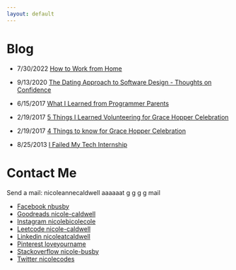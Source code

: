 ```yaml
---
layout: default
---
```


# Blog

* 7/30/2022
[How to Work from Home](/2022-07-30-work-from-home.html)

* 9/13/2020
[The Dating Approach to Software Design - Thoughts on Confidence](/2020-09-13-the-dating-approach-to-software-design.html)

* 6/15/2017
[What I Learned from Programmer Parents](/2017-06-15-what-i-learned-from-programmer-parents.html)

* 2/19/2017
[5 Things I Learned Volunteering for Grace Hopper Celebration](/2017-02-19-what-i-learned-volunteering-for-grace-hopper.html)

* 2/19/2017
[4 Things to know for Grace Hopper Celebration](/2017-02-19-how-to-get-the-most-out-of-gHC.html)

* 8/25/2013
[I Failed My Tech Internship](./2013-08-25-I-failed-my-tech-internship.html)

# Contact Me

Send a mail: nicoleannecaldwell aaaaaat g g g g mail
* [Facebook nbusby](https://www.facebook.com/nbusby)
* [Goodreads nicole-caldwell](https://www.goodreads.com/user/show/2106853-nicole-caldwell)
* [Instagram nicolebicolecole](https://instagram.com/nicolebicolecole)
* [Leetcode nicole-caldwell](https://leetcode.com/nicole-caldwell/)
* [Linkedin nicoleatcaldwell](https://www.linkedin.com/in/nicoleatcaldwell)
* [Pinterest loveyourname](https://www.pinterest.com/loveyourname)
* [Stackoverflow nicole-busby](https://stackexchange.com/users/6987325/nicole-busby)
* [Twitter nicolecodes](https://www.twitter.com/nicolecodes)
